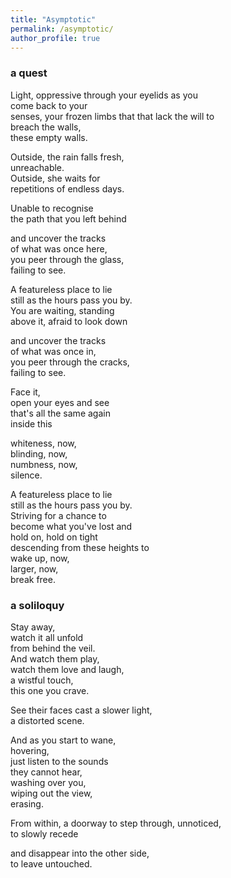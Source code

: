```yaml
---
title: "Asymptotic"
permalink: /asymptotic/
author_profile: true
---
```


### a quest

Light, oppressive through your eyelids as you  
come back to your  
senses, your frozen limbs that that lack the will to  
breach the walls,  
these empty walls.

Outside, the rain falls fresh,  
unreachable.  
Outside, she waits for  
repetitions of endless days.

Unable to recognise  
the path that you left behind

and uncover the tracks  
of what was once here,  
you peer through the glass,  
failing to see.

A featureless place to lie  
still as the hours pass you by.  
You are waiting, standing  
above it, afraid to look down

and uncover the tracks  
of what was once in,  
you peer through the cracks,  
failing to see.

Face it,  
open your eyes and see  
that's all the same again  
inside this

whiteness, now,  
blinding, now,  
numbness, now,  
silence.  

A featureless place to lie  
still as the hours pass you by.  
Striving for a chance to  
become what you've lost and   
hold on, hold on tight  
descending from these heights to  
wake up, now,  
larger, now,  
break free.



### a soliloquy

Stay away,  
watch it all unfold  
from behind the veil.  
And watch them play,  
watch them love and laugh,  
a wistful touch,  
this one you crave.

See their faces cast a slower light,  
a distorted scene.  

And as you start to wane,  
hovering,  
just listen to the sounds  
they cannot hear,  
washing over you,  
wiping out the view,  
erasing.

From within, a doorway to step through, unnoticed,  
to slowly recede  

and disappear into the other side,  
to leave untouched.
